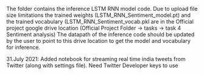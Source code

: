 
The folder contains the inference LSTM RNN model code. Due to upload file size limitations the trained weights (LSTM_RNN_Sentiment_model.pt) and the trained vocabulary (LSTM_RNN_Sentiment_vocab.pkl are in the Official project google drive location (Official Project Folder -> tasks -> task 4 Sentiment analysis)
The datapath of the inference code should be updated by the user to point to this drive location to get the model and vocabulary for inference. 

31.July 2021: Added notebook for streaming real time india tweets from Twitter (along with settings file). Need Twitter Developer keys to use
